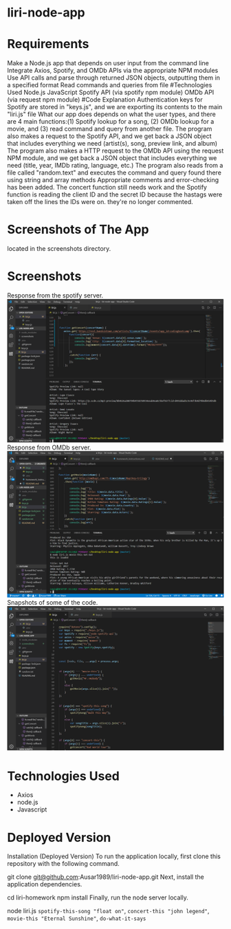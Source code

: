 # liri-node-app

# Requirements
Make a Node.js app that depends on user input from the command line
Integrate Axios, Spotify, and OMDb APIs via the appropriate NPM modules
Use API calls and parse through returned JSON objects, outputting them in a specified format
Read commands and queries from file
#Technologies Used
Node.js
JavaScript
Spotify API (via spotify npm module)
OMDb API (via request npm module)
#Code Explanation
Authentication keys for Spotify are stored in "keys.js", and we are exporting its contents to the main "liri.js" file
What our app does depends on what the user types, and there are 4 main functions:(1) Spotify lookup for a song, (2) OMDb lookup for a movie, and (3) read command and query from another file.
The program also makes a request to the Spotify API, and we get back a JSON object that includes everything we need (artist(s), song, preview link, and album)
The program also makes a HTTP request to the OMDb API using the request NPM module, and we get back a JSON object that includes everything we need (title, year, IMDb rating, language, etc.)
The program also reads from a file called "random.text" and executes the command and query found there using string and array methods
Appropriate comments and error-checking has been added. The concert function still needs work and the Spotify function is reading the client ID and the secret ID because the hastags were taken off the lines the IDs were on. they're no longer commented.

# Screenshots of The App

located in the screenshots directory.

# Screenshots
Response from the spotify server.
![music](screenshots/music.png)
Response from OMDb server.
![movie](screenshots/movie.png)
Snapshots of some of the code.
![song](screenshots/song.png)

# Technologies Used
- Axios
- node.js
- Javascript




# Deployed Version

Installation (Deployed Version)
To run the application locally, first clone this repository with the following command.

git clone git@github.com:Ausar1989/liri-node-app.git
Next, install the application dependencies.

cd liri-homework
npm install
Finally, run the node server locally.

node liri.js `spotify-this-song "float on"`, `concert-this "john legend"`, `movie-this "Eternal Sunshine"`, `do-what-it-says`

